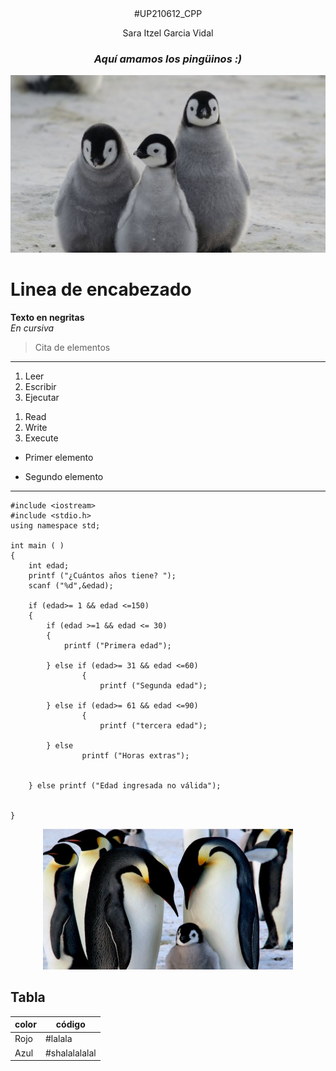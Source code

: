 <center>#UP210612_CPP 

Sara Itzel Garcia Vidal 

### _Aquí amamos los pingüinos :)_   </center>
![pinguino](U1/imagenes/_106598098_gettyi33758.jpg)

# Linea de encabezado
**Texto en negritas**  
_En cursiva_
>Cita de elementos
---

1. Leer
1. Escribir
1. Ejecutar


<ol>
<li>Read</li>
<li>Write</li>
<li>Execute</li>
</ol>

* Primer elemento
- Segundo elemento

***
```
#include <iostream>
#include <stdio.h>
using namespace std;

int main ( )  
{
    int edad;  
    printf ("¿Cuántos años tiene? ");  
    scanf ("%d",&edad);

    if (edad>= 1 && edad <=150)
    {
        if (edad >=1 && edad <= 30)
        {
            printf ("Primera edad");

        } else if (edad>= 31 && edad <=60)
                {
                    printf ("Segunda edad");

        } else if (edad>= 61 && edad <=90)
                {   
                    printf ("tercera edad");

        } else 
                printf ("Horas extras");

        
    } else printf ("Edad ingresada no válida");

      
}
```

  

<div align="center">
<img alt="pinguino2" src= 'U1/imagenes/pinguino2.jpg'
width='400' />
</div>


## Tabla

| color | código |
| ----- | ------ |
| Rojo  | #lalala|
| Azul  | #shalalalalal|








